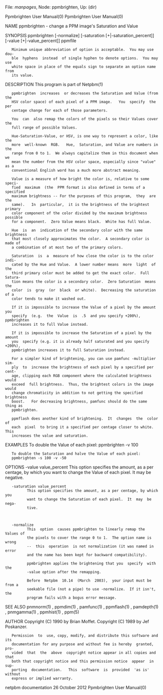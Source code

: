 File: *manpages*,  Node: ppmbrighten,  Up: (dir)

Ppmbrighten User Manual(0)                          Ppmbrighten User Manual(0)



NAME
       ppmbrighten - change a PPM image's Saturation and Value


SYNOPSIS
       ppmbrighten  [-normalize] [-saturation [+|-saturation_percent]] [-value
       [+|-value_percent]] ppmfile

       Minimum unique abbreviation of option is acceptable.  You may use  dou-
       ble  hyphens  instead  of single hyphen to denote options.  You may use
       white space in place of the equals sign to separate an option name from
       its value.


DESCRIPTION
       This program is part of Netpbm(1)

       ppmbrighten  increases  or decreases the Saturation and Value (from the
       HSV color space) of each pixel of a PPM image.   You  specify  the  per
       centage change for each of those parameters.

       You  can  also remap the colors of the pixels so their Values cover the
       full range of possible Values.

       Hue-Saturation-Value, or HSV, is one way to represent a color, like the
       more  well-known  RGB.   Hue,  Saturation, and Value are numbers in the
       range from 0 to 1.  We always capitalize them in this document when  we
       mean the number from the HSV color space, especially since "value" as a
       conventional English word has a much more abstract meaning.

       Value is a measure of how bright the color is, relative to some  speci-
       fied  maximum  (the  PPM format is also defined in terms of a specified
       maximum brightness -- For the purposes of this program,  they  are  the
       same).   In  particular,  it is the brightness of the brightest primary
       color component of the color divided by the maximum brightness possible
       for a component.  Zero Value means black.  White has full Value.

       Hue  is  an  indication of the secondary color with the same brightness
       that most closely approximates the color.  A secondary color is made of
       a combination of at most two of the primary colors.

       Saturation  is  a  measure of how close the color is to the color indi-
       cated by the Hue and Value.  A lower number means  more  light  of  the
       third primary color must be added to get the exact color.  Full Satura-
       tion means the color is a secondary color.  Zero Saturation  means  the
       color  is  gray  (or  black  or white).  Decreasing the saturation of a
       color tends to make it washed out.

       If it is impossible to increase the Value of a pixel by the amount  you
       specify  (e.g.  the  Value  is  .5  and you specify +200%), ppmbrighten
       increases it to full Value instead.

       If it is impossible to increase the Saturation of a pixel by the amount
       you  specify (e.g. it is already half saturated and you specify +200%),
       ppmbrighten increases it to full Saturation instead.

       For a simpler kind of brightening, you can use pamfunc -multiplier sim-
       ply  to  increase the brightness of each pixel by a specified per cent-
       age, clipping each RGB component where the calculated brightness  would
       exceed  full brightness.  Thus, the brightest colors in the image would
       change chromaticity in addition to not getting the specified brightness
       boost.   For decreasing brightness, pamfunc should do the same thing as
       ppmbrighten.

       ppmflash does another kind of brightening.  It  changes  the  color  of
       each  pixel  to bring it a specified per centage closer to white.  This
       increases the value and saturation.


EXAMPLES
       To double the Value of each pixel:
       ppmbrighten -v 100

       To double the Saturation and halve the Value of each pixel:
       ppmbrighten -s 100 -v -50


OPTIONS
       -value value_percent
              This option specifies the amount, as a per centage, by which you
              want to change the Value of each pixel.  It may be negative.


       -saturation value_percent
              This option specifies the amount, as a per centage, by which you
              want to change the Saturation of each pixel.  It  may  be  nega-
              tive.



       -normalize
              This  option  causes ppmbrighten to linearly remap the Values of
              the pixels to cover the range 0 to 1.  The option name is  wrong
              --  this  operation  is not normalization (it was named in error
              and the name has been kept for backward compatibility).

              ppmbrighten applies the brightening that you  specify  with  the
              -value option after the remapping.

              Before  Netpbm  10.14  (March  2003),  your input must be from a
              seekable file (not a pipe) to use -normalize.  If it isn't,  the
              program fails with a bogus error message.




SEE ALSO
       pnmnorm(1)  ,  ppmdim(1)  ,  pamfunc(1)  ,  ppmflash(1) , pamdepth(1) ,
       pnmgamma(1) , ppmhist(1) , ppm(5)



AUTHOR
       Copyright (C)  1990  by  Brian  Moffet.   Copyright  (C)  1989  by  Jef
       Poskanzer.

       Permission  to  use, copy, modify, and distribute this software and its
       documentation for any purpose and without fee is hereby  granted,  pro-
       vided  that  the  above  copyright notice appear in all copies and that
       both that copyright notice and this permission notice  appear  in  sup-
       porting  documentation.   This  software  is  provided  'as is' without
       express or implied warranty.



netpbm documentation            26 October 2012     Ppmbrighten User Manual(0)
